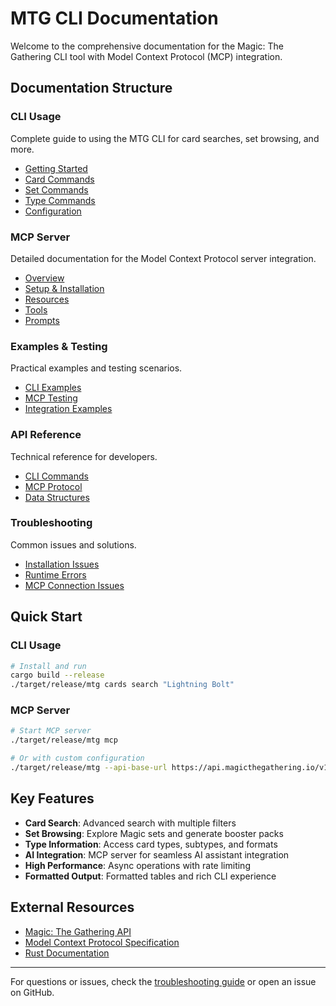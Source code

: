 # MTG CLI Documentation

Welcome to the comprehensive documentation for the Magic: The Gathering CLI tool with Model Context Protocol (MCP) integration.

## Documentation Structure

### CLI Usage
Complete guide to using the MTG CLI for card searches, set browsing, and more.
- [Getting Started](cli/getting-started.md)
- [Card Commands](cli/cards.md)
- [Set Commands](cli/sets.md)
- [Type Commands](cli/types.md)
- [Configuration](cli/configuration.md)

### MCP Server
Detailed documentation for the Model Context Protocol server integration.
- [Overview](mcp/overview.md)
- [Setup & Installation](mcp/setup.md)
- [Resources](mcp/resources.md)
- [Tools](mcp/tools.md)
- [Prompts](mcp/prompts.md)

### Examples & Testing
Practical examples and testing scenarios.
- [CLI Examples](examples/cli-examples.md)
- [MCP Testing](examples/mcp-testing.md)
- [Integration Examples](examples/integration-examples.md)

### API Reference
Technical reference for developers.
- [CLI Commands](api/cli-reference.md)
- [MCP Protocol](api/mcp-reference.md)
- [Data Structures](api/data-structures.md)

### Troubleshooting
Common issues and solutions.
- [Installation Issues](troubleshooting/installation.md)
- [Runtime Errors](troubleshooting/runtime.md)
- [MCP Connection Issues](troubleshooting/mcp.md)

## Quick Start

### CLI Usage
```bash
# Install and run
cargo build --release
./target/release/mtg cards search "Lightning Bolt"
```

### MCP Server
```bash
# Start MCP server
./target/release/mtg mcp

# Or with custom configuration
./target/release/mtg --api-base-url https://api.magicthegathering.io/v1 mcp
```

## Key Features

- **Card Search**: Advanced search with multiple filters
- **Set Browsing**: Explore Magic sets and generate booster packs
- **Type Information**: Access card types, subtypes, and formats
- **AI Integration**: MCP server for seamless AI assistant integration
- **High Performance**: Async operations with rate limiting
- **Formatted Output**: Formatted tables and rich CLI experience

## External Resources

- [Magic: The Gathering API](https://magicthegathering.io/)
- [Model Context Protocol Specification](https://spec.modelcontextprotocol.io/)
- [Rust Documentation](https://doc.rust-lang.org/)

---

For questions or issues, check the [troubleshooting guide](troubleshooting/) or open an issue on GitHub.